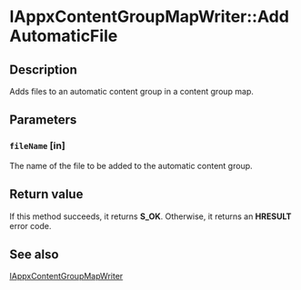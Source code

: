 # IAppxContentGroupMapWriter::AddAutomaticFile

## Description

Adds files to an automatic content group in a content group map.

## Parameters

### `fileName` [in]

The name of the file to be added to the automatic content group.

## Return value

If this method succeeds, it returns **S_OK**. Otherwise, it returns an **HRESULT** error code.

## See also

[IAppxContentGroupMapWriter](https://learn.microsoft.com/windows/desktop/api/appxpackaging/nn-appxpackaging-iappxcontentgroupmapwriter)